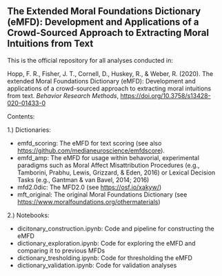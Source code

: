 ## The Extended Moral Foundations Dictionary (eMFD): Development and Applications of a Crowd-Sourced Approach to Extracting Moral Intuitions from Text

This is the official repository for all analyses conducted in: 

Hopp, F. R., Fisher, J. T., Cornell, D., Huskey, R., & Weber, R. (2020). The extended Moral Foundations Dictionary (eMFD): Development and applications of a crowd-sourced approach to extracting moral intuitions from text. _Behavior Research Methods_, https://doi.org/10.3758/s13428-020-01433-0

Contents:

1.) Dictionaries:
- emfd_scoring: The eMFD for text scoring (see also https://github.com/medianeuroscience/emfdscore). 
- emfd_amp: The eMFD for usage within behavorial, experimental paradigms such as Moral Affect Misattribution Procedures (e.g., Tamborini, Prabhu, Lewis, Grizzard, & Eden, 2016) or Lexical Decision Tasks (e.g., Gantman & van Bavel, 2014; 2016)
- mfd2.0dic: The MFD2.0 (see https://osf.io/xakyw/)
- mft_original: The original Moral Foundations Dictionary (see https://www.moralfoundations.org/othermaterials)


2.) Notebooks:

- dicitonary_construction.ipynb: Code and pipeline for constructing the eMFD
- dictionary_exploration.ipynb: Code for exploring the eMFD and comparing it to previous MFDs
- dictionary_tresholding.ipynb: Code for thresholding the eMFD
- dictionary_validation.ipynb: Code for validation analyses
